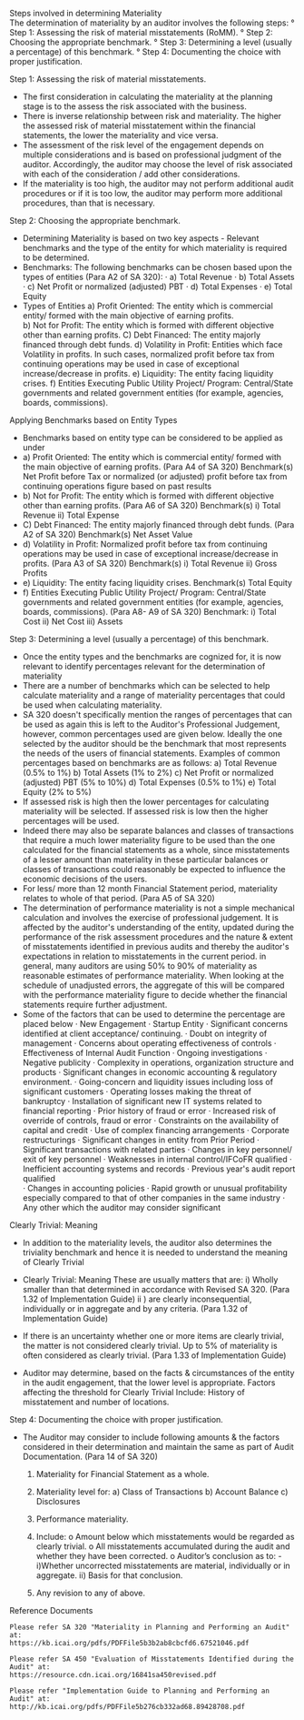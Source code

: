 	
Steps involved in determining Materiality	
	The determination of materiality by an auditor involves the following steps:
°	Step 1: Assessing the risk of material misstatements (RoMM).
°	Step 2: Choosing the appropriate benchmark.
°	Step 3: Determining a level (usually a percentage) of this benchmark.
°	Step 4: Documenting the choice with proper justification.
	
Step 1: Assessing the risk of material misstatements.	
-	The first consideration in calculating the materiality at the planning stage is to the assess the risk associated with the business. 
-	There is inverse relationship between risk and materiality. The higher the assessed risk of material misstatement within the financial statements, the lower the materiality and vice versa. 
-	The assessment of the risk level of the engagement depends on multiple considerations and is based on professional judgment of the auditor. Accordingly, the auditor may choose the level of risk associated with each of the consideration / add other considerations.  
-	If the materiality is too high, the auditor may not perform additional audit procedures or if it is too low, the auditor may perform more additional procedures, than that is necessary.
	
Step 2: Choosing the appropriate benchmark.	
-	Determining Materiality is based on two key aspects - Relevant benchmarks and the type of the entity for which materiality is required to be determined.  
-	Benchmarks:
	The following benchmarks can be chosen based upon the types of entities (Para A2 of SA 320):
·	a) Total Revenue 
·	b) Total Assets 
·	c) Net Profit or normalized (adjusted) PBT 
·	d) Total Expenses
·	e) Total Equity 
-	Types of Entities
	a) Profit Oriented: The entity which is commercial entity/ formed with the main objective of earning profits.  
	b) Not for Profit: The entity which is formed with different objective other than earning profits.
	C) Debt Financed: The entity majorly financed through debt funds.
	d) Volatility in Profit: Entities which face Volatility in profits.  In such cases, normalized profit before tax from continuing operations may be used in case of exceptional increase/decrease in profits.
	e) Liquidity: The entity facing liquidity crises.
	f) Entities Executing Public Utility Project/ Program: Central/State governments and related government entities (for example, agencies, boards, commissions). 
	
Applying Benchmarks based on Entity Types	
-	Benchmarks based on entity type can be considered to be applied as under 
-	a) Profit Oriented: The entity which is commercial entity/ formed with the main objective of earning profits.  (Para A4 of SA 320)
	Benchmark(s)
	Net Profit before Tax or normalized (or adjusted) profit before tax from continuing operations figure based on past results
-	b) Not for Profit: The entity which is formed with different objective other than earning profits. (Para A6 of SA 320)
	Benchmark(s)
	i) Total Revenue
	ii) Total Expense
-	C) Debt Financed: The entity majorly financed through debt funds. (Para A2 of SA 320)
	Benchmark(s)
	Net Asset Value
-	d) Volatility in Profit: Normalized profit before tax from continuing operations may be used in case of exceptional increase/decrease in profits. (Para A3 of SA 320)
	Benchmark(s)
	i) Total Revenue
	ii) Gross Profits
-	e) Liquidity: The entity facing liquidity crises.
	Benchmark(s)
	Total Equity
-	f) Entities Executing Public Utility Project/ Program: Central/State governments and related government entities (for example, agencies, boards, commissions). (Para A8- A9 of SA 320)
	Benchmark:
	i) Total Cost
	ii) Net Cost
	iii) Assets
	
Step 3: Determining a level (usually a percentage) of this benchmark.	
-	Once the entity types and the benchmarks are cognized for, it is now relevant to identify percentages relevant for the determination of materiality 
-	There are a number of benchmarks which can be selected  to help calculate materiality and a range of materiality percentages that could be used when calculating materiality. 
-	SA 320 doesn't  specifically mention the ranges of percentages that can be used as again this is left to the Auditor's Professional Judgement, however, common percentages used are given below. Ideally the one selected by the auditor should be the benchmark that most represents the needs of the users of financial statements. Examples of common percentages based on benchmarks are as follows:
	a) Total Revenue (0.5% to 1%)
	b) Total Assets (1% to 2%)
	c) Net Profit or normalized (adjusted) PBT (5% to 10%)
	d) Total Expenses (0.5% to 1%)
	e) Total Equity (2% to 5%)
-	If assessed risk is high then the lower percentages for calculating materiality will be selected. If assessed risk is low then the higher percentages will be used.
-	Indeed there may also be separate balances and classes of transactions that require a much lower materiality figure to be used than the one calculated for the financial statements as a whole, since misstatements of a lesser amount than materiality in these particular balances or classes of transactions could reasonably be expected to influence the economic decisions of the users.
-	For less/ more than 12 month Financial Statement period, materiality relates to whole of that period. (Para A5 of SA 320)
-	The determination of performance materiality is not a simple mechanical calculation and involves the exercise of professional judgement. It is affected by the auditor's understanding of the entity, updated during the performance of the risk assessment procedures and the nature & extent of misstatements identified in previous audits and thereby the auditor's expectations in relation to misstatements in the current period. in general, many auditors are using 50% to 90% of materiality as reasonable estimates of performance materiality. When looking at the schedule of unadjusted errors, the aggregate of this will be compared with the performance materiality figure to decide whether the financial statements require further adjustment. 
-	Some of the factors that can be used to determine the percentage are placed below 
·	 New Engagement 
·	 Startup Entity 
·	 Significant concerns identified at client acceptance/ continuing. 
·	 Doubt on integrity of management 
·	 Concerns about operating effectiveness of controls 
·	 Effectiveness of Internal Audit Function 
·	 Ongoing investigations 
·	 Negative publicity 
·	 Complexity in operations, organization structure and products 
·	 Significant changes in economic accounting & regulatory environment. 
·	 Going-concern and liquidity issues including loss of significant customers 
·	 Operating losses making the threat of bankruptcy 
·	 Installation of significant new IT systems related to financial reporting 
·	 Prior history of fraud or error 
·	 Increased risk of override of controls, fraud or error 
·	 Constraints on the availability of capital and credit 
·	 Use of complex financing arrangements 
·	 Corporate restructurings 
·	 Significant changes in entity from Prior Period 
·	 Significant transactions with related parties 
·	 Changes in key personnel/ exit of key personnel 
·	 Weaknesses in internal control/IFCoFR qualified 
·	 Inefficient accounting systems and records 
·	 Previous year's audit report qualified  
·	 Changes in accounting policies 
·	 Rapid growth or unusual profitability especially compared to that of other companies in the same industry 
·	 Any other which the auditor may consider significant 
	
Clearly Trivial: Meaning	
	
-	In  addition to the materiality levels, the auditor also determines the triviality benchmark and hence it is needed to understand
	the meaning of Clearly Trivial
	
-	Clearly Trivial: Meaning
	 These are usually matters that are:
	i) Wholly smaller than that determined in accordance with Revised SA 320. (Para 1.32 of Implementation Guide)
	ii ) are clearly inconsequential, individually or in aggregate and by any criteria. (Para 1.32 of Implementation Guide)
	
-	If there is an uncertainty whether one or more items are clearly trivial, the matter is not considered clearly trivial.
	Up to 5% of materiality is often considered as clearly trivial. (Para 1.33 of Implementation Guide)
	
-	Auditor may determine, based on the facts & circumstances of the entity in the audit engagement, that the lower level is appropriate.
	Factors affecting the threshold for Clearly Trivial Include: History of misstatement and number of locations.
	
Step 4: Documenting the choice with proper justification.	
	
-	The Auditor may consider to include following amounts & the factors considered in their determination and maintain the same as part of Audit Documentation. (Para 14 of SA 320)
	
	1) Materiality for Financial Statement as a whole. 
	2) Materiality level for:
	a) Class of Transactions 
	b) Account Balance
	c) Disclosures 
	3) Performance materiality.
	4) Include: 
	o Amount below which misstatements would be regarded as clearly trivial. 
	o All misstatements accumulated during the audit and whether they have been corrected. 
	o Auditor’s conclusion as to: - 
	i)Whether uncorrected misstatements are material, individually or in aggregate.
	ii) Basis for that conclusion.
	
	5) Any revision to any of above. 
	
Reference Documents	
	
	Please refer SA 320 "Materiality in Planning and Performing an Audit" at: 
	https://kb.icai.org/pdfs/PDFFile5b3b2ab8cbcfd6.67521046.pdf
	
	Please refer SA 450 "Evaluation of Misstatements Identified during the Audit" at: 
	https://resource.cdn.icai.org/16841sa450revised.pdf
	
	Please refer "Implementation Guide to Planning and Performing an Audit" at:
	http://kb.icai.org/pdfs/PDFFile5b276cb332ad68.89428708.pdf
